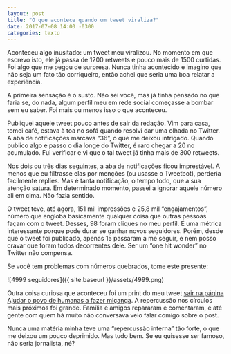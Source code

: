 ```yaml
---
layout: post
title: "O que acontece quando um tweet viraliza?"
date: 2017-07-08 14:00 -0300
categories: texto
---
```

Aconteceu algo inusitado: um tweet meu viralizou. No momento em que escrevo isto, ele já passa de 1200 retweets e pouco mais de 1500 curtidas. Foi algo que me pegou de surpresa. Nunca tinha acontecido e imagino que não seja um fato tão corriqueiro, então achei que seria uma boa relatar a experiência.

A primeira sensação é o susto. Não sei você, mas já tinha pensado no que faria se, do nada, algum perfil meu em rede social começasse a bombar sem eu saber. Foi mais ou menos isso o que aconteceu.

Publiquei aquele tweet pouco antes de sair da redação. Vim para casa, tomei café, estava à toa no sofá quando resolvi dar uma olhada no Twitter. A aba de notificações marcava “36”, o que me deixou intrigado. Quando publico algo e passo o dia longe do Twitter, é raro chegar a 20 no acumulado. Fui verificar e vi que o tal tweet já tinha mais de 300 retweets.

Nos dois ou três dias seguintes, a aba de notificações ficou imprestável. A menos que eu filtrasse elas por menções (ou usasse o Tweetbot), perderia facilmente replies. Mas é tanta notificação, o tempo todo, que a sua atenção satura. Em determinado momento, passei a ignorar aquele número ali em cima. Não fazia sentido.

O tweet teve, até agora, 151 mil impressões e 25,8 mil “engajamentos”, número que engloba basicamente qualquer coisa que outras pessoas façam com o tweet. Desses, 98 foram cliques no meu perfil. É uma métrica interessante porque pode durar se ganhar novos seguidores. Porém, desde que o tweet foi publicado, apenas 15 passaram a me seguir, e nem posso cravar que foram todos decorrentes dele. Ser um “one hit wonder” no Twitter não compensa.

Se você tem problemas com números quebrados, tome este presente:

![4999 seguidores]({{ site.baseurl }}/assets/4999.png)

Outra coisa curiosa que aconteceu foi um print do meu tweet [sair na página Ajudar o povo de humanas a fazer miçanga](https://www.facebook.com/ajudaropovodehumanasfazermicanga/posts/1013377828811324). A repercussão nos círculos mais próximos foi grande. Família e amigos repararam e comentaram, e até gente com quem há muito não conversava veio falar comigo sobre o post.

Nunca uma matéria minha teve uma “repercussão interna” tão forte, o que me deixou um pouco deprimido. Mas tudo bem. Se eu quisesse ser famoso, não seria jornalista, né?
